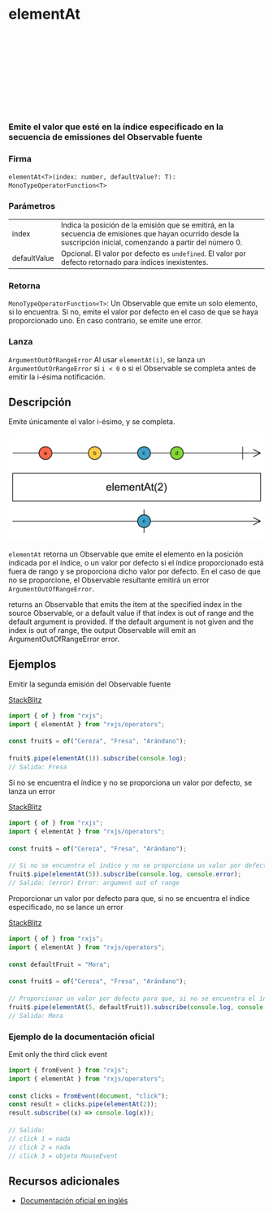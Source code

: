 <div class="page-heading">

# elementAt

<a target="_blank" href="https://github.com/ReactiveX/rxjs/blob/master/src/internal/operators/elementAt.ts">
<svg>
  <use xlink:href="/assets/icons/github.svg#github"></use>
</svg>
</a>
</div>

### Emite el valor que esté en la índice especificado en la secuencia de emissiones del Observable fuente

### Firma

`elementAt<T>(index: number, defaultValue?: T): MonoTypeOperatorFunction<T>`

### Parámetros

<table>
<tr><td>index</td><td>Indica la posición de la emisión que se emitirá, en la secuencia de emisiones que hayan ocurrido desde la suscripción inicial, comenzando a partir del número 0.</td></tr>
<tr><td>defaultValue</td><td>Opcional. El valor por defecto es <code>undefined</code>.
El valor por defecto retornado para índices inexistentes.</td></tr>
</table>

### Retorna

`MonoTypeOperatorFunction<T>`: Un Observable que emite un solo elemento, si lo encuentra. Si no, emite el valor por defecto en el caso de que se haya proporcionado uno. En caso contrario, se emite une error.

### Lanza

`ArgumentOutOfRangeError` Al usar `elementAt(i)`, se lanza un `ArgumentOutOrRangeError` si `i < 0` o si el Observable se completa antes de emitir la i-ésima notificación.

## Descripción

Emite únicamente el valor i-ésimo, y se completa.

<img src="assets/images/marble-diagrams/filtering/elementAt.png" alt="Diagrama de canicas del operador elementAt">

`elementAt` retorna un Observable que emite el elemento en la posición indicada por el índice, o un valor por defecto si el índice proporcionado está fuera de rango y se proporciona dicho valor por defecto. En el caso de que no se proporcione, el Observable resultante emitirá un error `ArgumentOutOfRangeError`.

returns an Observable that emits the item at the specified index in the source Observable, or a default value if that index is out of range and the default argument is provided. If the default argument is not given and the index is out of range, the output Observable will emit an ArgumentOutOfRangeError error.

## Ejemplos

Emitir la segunda emisión del Observable fuente

[StackBlitz](https://stackblitz.com/edit/rxjs-elementat-1?file=index.ts)

```javascript
import { of } from "rxjs";
import { elementAt } from "rxjs/operators";

const fruit$ = of("Cereza", "Fresa", "Arándano");

fruit$.pipe(elementAt(1)).subscribe(console.log);
// Salida: Fresa
```

Si no se encuentra el índice y no se proporciona un valor por defecto, se lanza un error

[StackBlitz](https://stackblitz.com/edit/rxjs-elementat-2?file=index.ts)

```javascript
import { of } from "rxjs";
import { elementAt } from "rxjs/operators";

const fruit$ = of("Cereza", "Fresa", "Arándano");

// Si no se encuentra el índice y no se proporciona un valor por defecto, se lanza un error
fruit$.pipe(elementAt(5)).subscribe(console.log, console.error);
// Salida: (error) Error: argument out of range
```

Proporcionar un valor por defecto para que, si no se encuentra el índice especificado, no se lance un error

[StackBlitz](https://stackblitz.com/edit/rxjs-elementat-3?file=index.ts)

```javascript
import { of } from "rxjs";
import { elementAt } from "rxjs/operators";

const defaultFruit = "Mora";

const fruit$ = of("Cereza", "Fresa", "Arándano");

// Proporcionar un valor por defecto para que, si no se encuentra el índice especificado, no se lance un error
fruit$.pipe(elementAt(5, defaultFruit)).subscribe(console.log, console.error);
// Salida: Mora
```

### Ejemplo de la documentación oficial

Emit only the third click event

```javascript
import { fromEvent } from "rxjs";
import { elementAt } from "rxjs/operators";

const clicks = fromEvent(document, "click");
const result = clicks.pipe(elementAt(2));
result.subscribe((x) => console.log(x));

// Salida:
// click 1 = nada
// click 2 = nada
// click 3 = objeto MouseEvent
```

## Recursos adicionales

- [Documentación oficial en inglés](https://rxjs-dev.firebaseapp.com/api/operators/elementAt)
